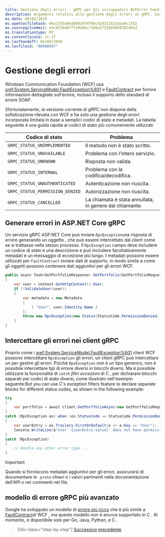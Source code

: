 ```yaml
---
title: Gestione degli errori - gRPC per gli sviluppatori WCFError handling - gRPC for WCF Developers
description: Argomenti relativi alla gestione degli errori in gRPC. Include una tabella dei codici di stato più comunemente utilizzati.
ms.date: 09/02/2019
ms.openlocfilehash: 64a2355a8bd608c074f9bc420312b23aba0c1fb2
ms.sourcegitcommit: e3cbf26d67f7e9286c7108a2752804050762d02d
ms.translationtype: MT
ms.contentlocale: it-IT
ms.lasthandoff: 04/09/2020
ms.locfileid: "80988947"
---
```

# <a name="error-handling"></a>Gestione degli errori

Windows Communication Foundation (WCF) usa <xref:System.ServiceModel.FaultException%601> e [FaultContract](xref:System.ServiceModel.FaultContractAttribute) per fornire informazioni dettagliate sull'errore, incluso il supporto dello standard di errore SOAP.

Sfortunatamente, la versione corrente di gRPC non dispone della sofisticazione rilevata con WCF e ha solo una gestione degli errori incorporata limitata in base a semplici codici di stato e metadati. La tabella seguente è una guida rapida ai codici di stato più comunemente utilizzati:

| Codice di stato | Problema |
| ----------- | ------- |
| `GRPC_STATUS_UNIMPLEMENTED` | Il metodo non è stato scritto. |
| `GRPC_STATUS_UNAVAILABLE` | Problema con l'intero servizio. |
| `GRPC_STATUS_UNKNOWN` | Risposta non valida. |
| `GRPC_STATUS_INTERNAL` | Problema con la codifica/decodifica. |
| `GRPC_STATUS_UNAUTHENTICATED` | Autenticazione non riuscita. |
| `GRPC_STATUS_PERMISSION_DENIED` | Autorizzazione non riuscita. |
| `GRPC_STATUS_CANCELLED` | La chiamata è stata annullata, in genere dal chiamante. |

## <a name="raise-errors-in-aspnet-core-grpc"></a>Generare errori in ASP.NET Core gRPC

Un servizio gRPC ASP.NET Core può inviare `RpcException`una risposta di errore generando un oggetto , che può essere intercettato dal client come se si trattasse nello stesso processo. Il `RpcException` campo deve includere un codice di stato e una descrizione e può includere facoltativamente metadati e un messaggio di eccezione più lungo. I metadati possono essere utilizzati per `FaultContract` inviare dati di supporto, in modo simile a come gli oggetti possono contenere dati aggiuntivi per gli errori WCF.

```csharp
public async Task<GetPortfolioResponse> GetPortfolio(GetPortfolioRequest request, ServerCallContext context)
{
    var user = context.GetHttpContext().User;
    if (!ValidateUser(user))
    {
        var metadata = new Metadata
        {
            { "User", user.Identity.Name }
        };
        throw new RpcException(new Status(StatusCode.PermissionDenied, "Permission denied"), metadata);
    }
}
```

## <a name="catch-errors-in-grpc-clients"></a>Intercettare gli errori nei client gRPC

Proprio come i <xref:System.ServiceModel.FaultException%601> client WCF possono intercettare `RpcException` gli errori, un client gRPC può intercettare un per gestire gli errori. Poiché `RpcException` non è un tipo generico, non è possibile intercettare tipi di errore diversi in blocchi diversi. Ma è possibile utilizzare la funzionalità di `catch` *filtri eccezioni* di C , per dichiarare blocchi separati per codici di stato diversi, come illustrato nell'esempio seguente:But you can use C's exception filters feature to declare separate blocks for different status codes, as shown in the following example:

```csharp
try
{
    var portfolio = await client.GetPortfolioAsync(new GetPortfolioRequest { Id = id });
}
catch (RpcException ex) when (ex.StatusCode == StatusCode.PermissionDenied)
{
    var userEntry = ex.Trailers.FirstOrDefault(e => e.Key == "User");
    Console.WriteLine($"User '{userEntry.Value}' does not have permission to view this portfolio.");
}
catch (RpcException)
{
    // Handle any other error type ...
}
```

> [!IMPORTANT]
> Quando si forniscono metadati aggiuntivi per gli errori, assicurarsi di documentare le `.proto` chiavi e i valori pertinenti nella documentazione dell'API o nei commenti nel file.

## <a name="grpc-richer-error-model"></a>modello di errore gRPC più avanzato

Google ha sviluppato un modello di [errore più ricco](https://cloud.google.com/apis/design/errors#error_model) che è più simile a [FaultContract](xref:System.ServiceModel.FaultContractAttribute)di WCF , ma questo modello non è ancora supportato in C . Al momento, è disponibile solo per Go, Java, Python, e C .

>[!div class="step-by-step"]
>[Successivo](metadata.md)
>[precedente](ws-protocols.md)
